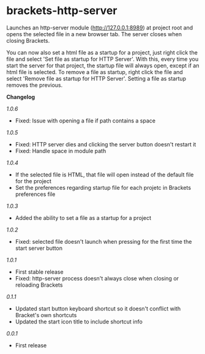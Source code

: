 brackets-http-server
====================

Launches an http-server module (http://127.0.0.1:8989) at project root and opens the selected file in a new browser tab. The server closes when closing Brackets.

You can now also set a html file as a startup for a project, just right click the file and select 'Set file as startup for HTTP Server'. With this, every time you start the server for that project, the startup file will always open, except if an html file is selected. To remove a file as startup, right click the file and select 'Remove file as startup for HTTP Server'. Setting a file as startup removes the previous.

<b>Changelog</b>

<i>1.0.6</i> 
<ul>
<li>Fixed: Issue with opening a file if path contains a space</li>
</ul>

<i>1.0.5</i> 
<ul>
<li>Fixed: HTTP server dies and clicking the server button doesn't restart it</li>
<li>Fixed: Handle space in module path</li>
</ul>

<i>1.0.4</i>
<ul>
<li>If the selected file is HTML, that file will open instead of the default file for the project</li>
<li>Set the preferences regarding startup file for each projetc in Brackets preferences file</li>
</ul>

<i>1.0.3</i>
<ul>
<li>Added the ability to set a file as a startup for a project</li>
</ul>

<i>1.0.2</i>
<ul>
<li>Fixed: selected file doesn't launch when pressing for the first time the start server button</li>
</ul>

<i>1.0.1</i>
<ul>
<li>First stable release</li>
<li>Fixed: http-server process doesn't always close when closing or reloading Brackets</li>
</ul>

<i>0.1.1</i>
<ul>
<li>Updated start button keyboard shortcut so it doesn't conflict with Bracket's own shortcuts</li>
<li>Updated the start icon title to include shortcut info</li>
</ul>

<i>0.0.1</i>
<ul>
<li>First release</li>
</ul>